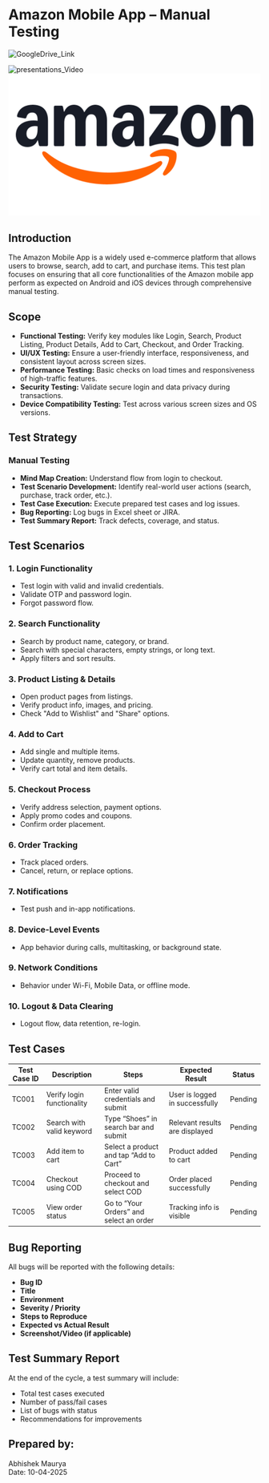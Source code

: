 # Amazon Mobile App – Manual Testing

![GoogleDrive_Link](https://drive.google.com/drive/folders/19h5txl-PM9rIqLK3pWG58VEy9rWMX7yH?usp=sharing)

![presentations_Video](https://drive.google.com/file/d/12vxa0ov-0eGQ6n3GmfVN4y77q6IAB3kQ/view?usp=sharing)
![Amazon Logo](https://github.com/theabhishekmauryaa/Mobile_Testing_amazon_Application/blob/main/Amazon-Logo.png)

## Introduction
The Amazon Mobile App is a widely used e-commerce platform that allows users to browse, search, add to cart, and purchase items. This test plan focuses on ensuring that all core functionalities of the Amazon mobile app perform as expected on Android and iOS devices through comprehensive manual testing.

## Scope
- **Functional Testing:** Verify key modules like Login, Search, Product Listing, Product Details, Add to Cart, Checkout, and Order Tracking.
- **UI/UX Testing:** Ensure a user-friendly interface, responsiveness, and consistent layout across screen sizes.
- **Performance Testing:** Basic checks on load times and responsiveness of high-traffic features.
- **Security Testing:** Validate secure login and data privacy during transactions.
- **Device Compatibility Testing:** Test across various screen sizes and OS versions.

## Test Strategy

### Manual Testing
- **Mind Map Creation:** Understand flow from login to checkout.
- **Test Scenario Development:** Identify real-world user actions (search, purchase, track order, etc.).
- **Test Case Execution:** Execute prepared test cases and log issues.
- **Bug Reporting:** Log bugs in Excel sheet or JIRA.
- **Test Summary Report:** Track defects, coverage, and status.

## Test Scenarios

### 1. Login Functionality
- Test login with valid and invalid credentials.
- Validate OTP and password login.
- Forgot password flow.

### 2. Search Functionality
- Search by product name, category, or brand.
- Search with special characters, empty strings, or long text.
- Apply filters and sort results.

### 3. Product Listing & Details
- Open product pages from listings.
- Verify product info, images, and pricing.
- Check "Add to Wishlist" and "Share" options.

### 4. Add to Cart
- Add single and multiple items.
- Update quantity, remove products.
- Verify cart total and item details.

### 5. Checkout Process
- Verify address selection, payment options.
- Apply promo codes and coupons.
- Confirm order placement.

### 6. Order Tracking
- Track placed orders.
- Cancel, return, or replace options.

### 7. Notifications
- Test push and in-app notifications.

### 8. Device-Level Events
- App behavior during calls, multitasking, or background state.

### 9. Network Conditions
- Behavior under Wi-Fi, Mobile Data, or offline mode.

### 10. Logout & Data Clearing
- Logout flow, data retention, re-login.

## Test Cases

| **Test Case ID** | **Description** | **Steps** | **Expected Result** | **Status** |
|------------------|-----------------|-----------|---------------------|------------|
| TC001 | Verify login functionality | Enter valid credentials and submit | User is logged in successfully | Pending |
| TC002 | Search with valid keyword | Type “Shoes” in search bar and submit | Relevant results are displayed | Pending |
| TC003 | Add item to cart | Select a product and tap “Add to Cart” | Product added to cart | Pending |
| TC004 | Checkout using COD | Proceed to checkout and select COD | Order placed successfully | Pending |
| TC005 | View order status | Go to “Your Orders” and select an order | Tracking info is visible | Pending |

## Bug Reporting
All bugs will be reported with the following details:
- **Bug ID**
- **Title**
- **Environment**
- **Severity / Priority**
- **Steps to Reproduce**
- **Expected vs Actual Result**
- **Screenshot/Video (if applicable)**

## Test Summary Report
At the end of the cycle, a test summary will include:
- Total test cases executed
- Number of pass/fail cases
- List of bugs with status
- Recommendations for improvements

## Prepared by:
Abhishek Maurya  
Date: 10-04-2025
